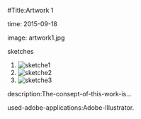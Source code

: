 #Title:Artwork 1

time: 2015-09-18

image: artwork1.jpg

sketches

 1. ![sketche1](sketches1.jpg)
 2. ![sketche2](sketches2.jpg)
 3. ![sketche3](sketches3.jpg)

description:The-consept-of-this-work-is...

used-adobe-applications:Adobe-Illustrator.